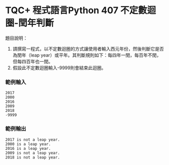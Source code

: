 # TQC+ 程式語言Python 407 不定數迴圈-閏年判斷
題目說明：
1) 請撰寫一程式，以不定數迴圈的方式讓使用者輸入西元年份，然後判斷它是否為閏年（leap year）或平年。其判斷規則如下：每四年一閏，每百年不閏，但每四百年也一閏。
2) 假設此不定數迴圈輸入-9999則會結束此迴圈。

### 範例輸入
```shell
2017
2000
2016
2009
2018
-9999
```

### 範例輸出
```shell
2017 is not a leap year.
2000 is a leap year.
2016 is a leap year.
2009 is not a leap year.
2018 is not a leap year.
```